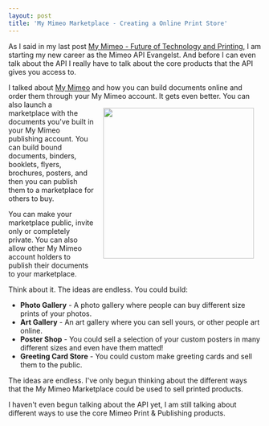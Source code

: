 ```yaml
---
layout: post
title: 'My Mimeo Marketplace - Creating a Online Print Store'
---
```

As I said in my last post <a href="http://www.kinlane.com/2010/10/my-mimeo-future-of-technology-and-printing/">My Mimeo - Future of Technology and Printing,</a> I am starting my new career as the Mimeo API Evangelst.  And before I can even talk about the API I really have to talk about the core products that the API gives you access to.<p></p>
I talked about <a href="http://my.mimeo.com">My Mimeo</a> and how you can build documents online and order them through your My Mimeo account.  It gets even better.
<img style="padding: 15px;" src="http://kinlane-productions.s3.amazonaws.com/mimeo-logo.jpg" alt="" width="300" align="right" />
You can also launch a marketplace with the documents you've built in your My Mimeo publishing account.  You can build bound documents, binders, booklets, flyers, brochures, posters, and then you can publish them to a marketplace for others to buy.<p></p>
You can make your marketplace public, invite only or completely private.   You can also allow other My Mimeo account holders to publish their documents to your marketplace.<p></p>
Think about it.  The ideas are endless.  You could build:
<ul class="mainlist">
	<li><strong>Photo Gallery</strong> - A photo gallery where people can buy different size prints of your photos.</li>
	<li><strong>Art Gallery</strong> - An art gallery where you can sell yours, or other people art online.</li>
	<li><strong>Poster Shop</strong> -  You could sell a selection of your custom posters in many different sizes and even have them matted!</li>
	<li><strong>Greeting Card Store</strong> - You could custom make greeting cards and sell them to the public.</li>
</ul>
The ideas are endless.  I've only begun thinking about the different ways that the My Mimeo Marketplace could be used to sell printed products.<p></p>
I haven't even begun talking about the API yet, I am still talking about different ways to use the core Mimeo Print &amp; Publishing products.